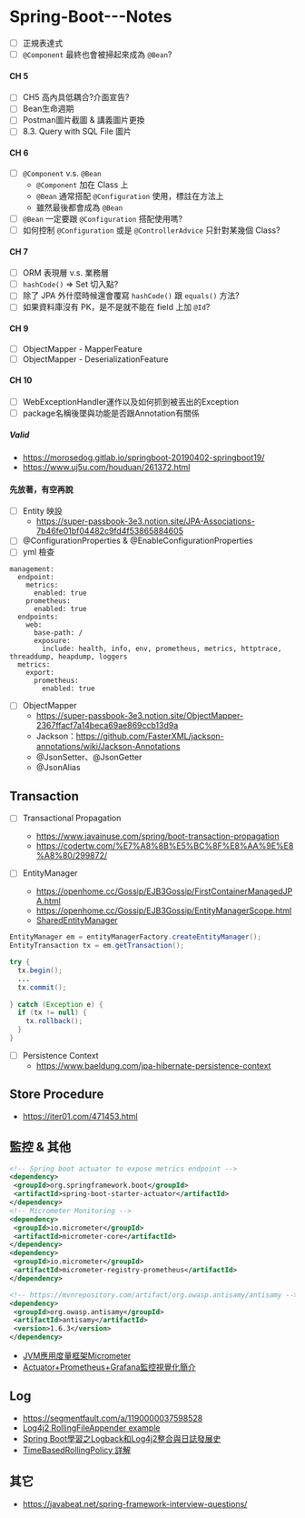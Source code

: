 # Spring-Boot---Notes
- [ ] 正規表達式
- [ ] `@Component` 最終也會被掃起來成為 `@Bean`?
#### CH 5
- [ ] CH5 高內具低耦合?介面宣告?
- [ ] Bean生命週期
- [ ] Postman圖片截圖 & 講義圖片更換
- [ ] 8.3. Query with SQL File 圖片
#### CH 6
- [ ] `@Component` v.s. `@Bean`
   * `@Component` 加在 Class 上
   * `@Bean` 通常搭配 `@Configuration` 使用，標註在方法上
   * 雖然最後都會成為 `@Bean`
- [ ] `@Bean` 一定要跟 `@Configuration` 搭配使用嗎?
- [ ] 如何控制 `@Configuration` 或是 `@ControllerAdvice` 只針對某幾個 Class?
#### CH 7
- [ ] ORM 表現層 v.s. 業務層
- [ ] `hashCode()` &rArr; Set 切入點?
- [ ] 除了 JPA 外什麼時候還會覆寫 `hashCode()` 跟 `equals()` 方法?
- [ ] 如果資料庫沒有 PK，是不是就不能在 field 上加 `@Id`?
#### CH 9
- [ ] ObjectMapper - MapperFeature
- [ ] ObjectMapper - DeserializationFeature
#### CH 10
- [ ] WebExceptionHandler運作以及如何抓到被丟出的Exception
- [ ] package名稱後墜與功能是否跟Annotation有關係

##### Valid
* https://morosedog.gitlab.io/springboot-20190402-springboot19/
* https://www.uj5u.com/houduan/261372.html

#### 先放著，有空再說
- [ ] Entity 映設
  * https://super-passbook-3e3.notion.site/JPA-Associations-7b46fe01bf04482c9fd4f53865884605
- [ ] @ConfigurationProperties & @EnableConfigurationProperties
- [ ] yml 檢查
```properties
management:
  endpoint:
    metrics:
      enabled: true
    prometheus:
      enabled: true
  endpoints:
    web:
      base-path: /
      exposure:
        include: health, info, env, prometheus, metrics, httptrace, threaddump, heapdump, loggers
  metrics:
    export:
      prometheus:
        enabled: true
```
-[ ] ObjectMapper
   * https://super-passbook-3e3.notion.site/ObjectMapper-2367ffacf7a14beca69ae869ccb13d9a
   * Jackson：https://github.com/FasterXML/jackson-annotations/wiki/Jackson-Annotations
   * @JsonSetter、@JsonGetter
   * @JsonAlias

## Transaction
- [ ] Transactional Propagation
   * https://www.javainuse.com/spring/boot-transaction-propagation
   * https://codertw.com/%E7%A8%8B%E5%BC%8F%E8%AA%9E%E8%A8%80/299872/

- [ ] EntityManager
   * https://openhome.cc/Gossip/EJB3Gossip/FirstContainerManagedJPA.html
   * https://openhome.cc/Gossip/EJB3Gossip/EntityManagerScope.html
   * [SharedEntityManager](https://docs.spring.io/spring-framework/docs/3.2.4.RELEASE_to_4.0.0.RELEASE/Spring%20Framework%203.2.4.RELEASE/org/springframework/orm/jpa/SharedEntityManagerCreator.html)
   
```java
EntityManager em = entityManagerFactory.createEntityManager();
EntityTransaction tx = em.getTransaction();

try {
  tx.begin();
  ...
  tx.commit();
  
} catch (Exception e) {
  if (tx != null) {
    tx.rollback();
  }
}
```
   
- [ ] Persistence Context
   * https://www.baeldung.com/jpa-hibernate-persistence-context

## Store Procedure
* https://iter01.com/471453.html

## 監控 & 其他
```xml
<!-- Spring boot actuator to expose metrics endpoint -->
<dependency>
 <groupId>org.springframework.boot</groupId>
 <artifactId>spring-boot-starter-actuator</artifactId>
</dependency>
<!-- Micrometer Monitoring -->
<dependency>
 <groupId>io.micrometer</groupId>
 <artifactId>micrometer-core</artifactId>
</dependency>
<dependency>
 <groupId>io.micrometer</groupId>
 <artifactId>micrometer-registry-prometheus</artifactId>
</dependency>

<!-- https://mvnrepository.com/artifact/org.owasp.antisamy/antisamy -->
<dependency>
 <groupId>org.owasp.antisamy</groupId>
 <artifactId>antisamy</artifactId>
 <version>1.6.3</version>
</dependency>
```

* [JVM應用度量框架Micrometer](https://iter01.com/437347.html)
* [Actuator+Prometheus+Grafana監控視覺化簡介](https://www.tpisoftware.com/tpu/articleDetails/2446)

## Log
* https://segmentfault.com/a/1190000037598528
* [Log4j2 RollingFileAppender example](https://rumenz.com/java-topic/log4j2/log4j2-rollingfileappender-example/index.html)
* [Spring Boot學習之Logback和Log4j2整合與日誌發展史](https://www.itread01.com/content/1543060749.html)
* [TimeBasedRollingPolicy 詳解](http://www.51gjie.com/javaweb/1118.html)

## 其它
* https://javabeat.net/spring-framework-interview-questions/
